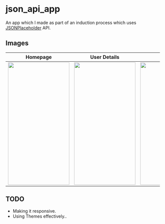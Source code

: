 # json_api_app

An app which I made as part of an induction process which uses [JSONPlaceholder](http://jsonplaceholder.typicode.com/) API.

## Images
| Homepage  | User Details | Drawer  |
| --- | --- |--- |
| <img src="https://imgur.com/VBAJf4R.png" width="200" height="400"/> |<img src="https://imgur.com/p5PBd4w.png" width="200" height="400"/>  |<img src="https://imgur.com/snbPgzF.png" width="200" height="400"/>|




## TODO
* Making it responsive.
* Using Themes effectively..